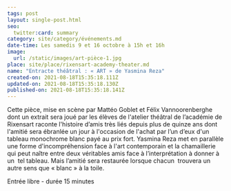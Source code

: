 ```yaml
---
tags: post
layout: single-post.html
seo:
  twitter:card: summary
category: site/category/événements.md
date-time: Les samedis 9 et 16 octobre à 15h et 16h
image:
  url: /static/images/art-pièce-1.jpg
place: site/place/rixensart-academy-theater.md
name: "Entracte théâtral : « ART » de Yasmina Reza"
created-on: 2021-08-18T15:35:18.111Z
updated-on: 2021-08-18T15:35:18.130Z
published-on: 2021-08-18T15:35:18.141Z
---
```

Cette pièce, mise en scène par Mattéo Goblet et Félix Vannoorenberghe dont un extrait sera joué par les élèves de l'atelier théâtral de l’académie de Rixensart raconte l'histoire d’amis très liés depuis plus de quinze ans dont l'amitié sera ébranlée un jour à l'occasion de l'achat par l’un d’eux d'un tableau monochrome blanc payé au prix fort. Yasmina Reza met en parallèle une forme d'incompréhension face à l'art contemporain et la chamaillerie qui peut naître entre deux véritables amis face à l’interprétation à donner à un  tel tableau. Mais l’amitié sera restaurée lorsque chacun  trouvera un autre sens que « blanc » à la toile.

Entrée libre - durée 15 minutes